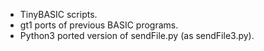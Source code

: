- TinyBASIC scripts.
- gt1 ports of previous BASIC programs.
- Python3 ported version of sendFile.py (as sendFile3.py).
